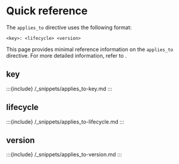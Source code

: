 # Quick reference

The `applies_to` directive uses the following format:

```
<key>: <lifecycle> <version>
```

This page provides minimal reference information on the `applies_to` directive. For more detailed information, refer to [](/syntax/applies.md).

## key

:::{include} /_snippets/applies_to-key.md
:::

## lifecycle

:::{include} /_snippets/applies_to-lifecycle.md
:::

## version

:::{include} /_snippets/applies_to-version.md
:::
